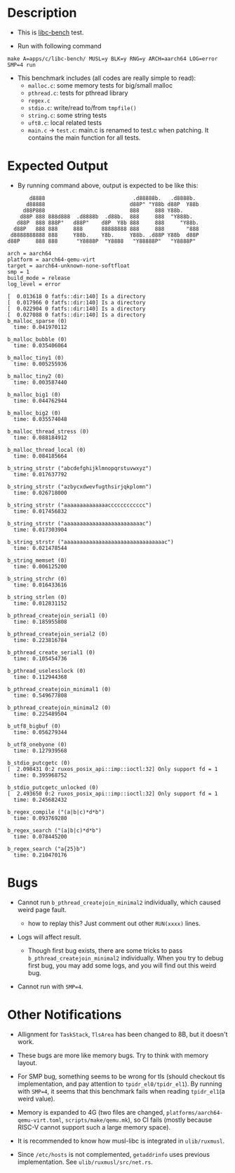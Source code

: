 # Description

- This is [libc-bench](https://git.musl-libc.org/cgit/libc-bench/) test. 

- Run with following command
```
make A=apps/c/libc-bench/ MUSL=y BLK=y RNG=y ARCH=aarch64 LOG=error SMP=4 run
```

- This benchmark includes (all codes are really simple to read):
  - `malloc.c`: some memory tests for big/small malloc
  - `pthread.c`: tests for pthread library
  - `regex.c`
  - `stdio.c`: write/read to/from `tmpfile()`
  - `string.c`: some string tests
  - `uft8.c`: local related tests
  - `main.c` -> `test.c`: main.c is renamed to test.c when patching. It contains the main function for all tests.

# Expected Output

- By running command above, output is expected to be like this:
```
       d8888                            .d88888b.   .d8888b.
      d88888                           d88P" "Y88b d88P  Y88b
     d88P888                           888     888 Y88b.
    d88P 888 888d888  .d8888b  .d88b.  888     888  "Y888b.
   d88P  888 888P"   d88P"    d8P  Y8b 888     888     "Y88b.
  d88P   888 888     888      88888888 888     888       "888
 d8888888888 888     Y88b.    Y8b.     Y88b. .d88P Y88b  d88P
d88P     888 888      "Y8888P  "Y8888   "Y88888P"   "Y8888P"

arch = aarch64
platform = aarch64-qemu-virt
target = aarch64-unknown-none-softfloat
smp = 1
build_mode = release
log_level = error

[  0.013618 0 fatfs::dir:140] Is a directory
[  0.017966 0 fatfs::dir:140] Is a directory
[  0.022904 0 fatfs::dir:140] Is a directory
[  0.027088 0 fatfs::dir:140] Is a directory
b_malloc_sparse (0)
  time: 0.041970112

b_malloc_bubble (0)
  time: 0.035406064

b_malloc_tiny1 (0)
  time: 0.005255936

b_malloc_tiny2 (0)
  time: 0.003587440

b_malloc_big1 (0)
  time: 0.044762944

b_malloc_big2 (0)
  time: 0.035574048

b_malloc_thread_stress (0)
  time: 0.088184912

b_malloc_thread_local (0)
  time: 0.084185664

b_string_strstr ("abcdefghijklmnopqrstuvwxyz")
  time: 0.017637792

b_string_strstr ("azbycxdwevfugthsirjqkplomn")
  time: 0.026718000

b_string_strstr ("aaaaaaaaaaaaaacccccccccccc")
  time: 0.017456832

b_string_strstr ("aaaaaaaaaaaaaaaaaaaaaaaaac")
  time: 0.017303904

b_string_strstr ("aaaaaaaaaaaaaaaaaaaaaaaaaaaaaaaac")
  time: 0.021478544

b_string_memset (0)
  time: 0.006125200

b_string_strchr (0)
  time: 0.016433616

b_string_strlen (0)
  time: 0.012831152

b_pthread_createjoin_serial1 (0)
  time: 0.185955808

b_pthread_createjoin_serial2 (0)
  time: 0.223816784

b_pthread_create_serial1 (0)
  time: 0.105454736

b_pthread_uselesslock (0)
  time: 0.112944368

b_pthread_createjoin_minimal1 (0)
  time: 0.549677808

b_pthread_createjoin_minimal2 (0)
  time: 0.225489504

b_utf8_bigbuf (0)
  time: 0.056279344

b_utf8_onebyone (0)
  time: 0.127939568

b_stdio_putcgetc (0)
[  2.098431 0:2 ruxos_posix_api::imp::ioctl:32] Only support fd = 1
  time: 0.395968752

b_stdio_putcgetc_unlocked (0)
[  2.493650 0:2 ruxos_posix_api::imp::ioctl:32] Only support fd = 1
  time: 0.245682432

b_regex_compile ("(a|b|c)*d*b")
  time: 0.093769280

b_regex_search ("(a|b|c)*d*b")
  time: 0.078445200

b_regex_search ("a{25}b")
  time: 0.210470176
```

# Bugs

- Cannot run `b_pthread_createjoin_minimal2` individually, which caused weird page fault.
  - how to replay this? Just comment out other `RUN(xxxx)` lines.

- Logs will affect result.
  - Though first bug exists, there are some tricks to pass `b_pthread_createjoin_minimal2` individually. When you try to debug first bug, you may add some logs, and you will find out this weird bug.

- Cannot run with `SMP=4`.

# Other Notifications

- Allignment for `TaskStack`, `TlsArea` has been changed to 8B, but it doesn't work.

- These bugs are more like memory bugs. Try to think with memory layout.

- For SMP bug, something seems to be wrong for tls (should checkout tls implementation, and pay attention to `tpidr_el0/tpidr_el1`). By running with `SMP=4`, it seems that this benchmark fails when reading `tpidr_el1`(a weird value).

- Memory is expanded to 4G (two files are changed, `platforms/aarch64-qemu-virt.toml`, `scripts/make/qemu.mk`), so CI fails (mostly because RISC-V cannot support such a large memory space).

- It is recommended to know how musl-libc is integrated in `ulib/ruxmusl`.

- Since `/etc/hosts` is not complemented, `getaddrinfo` uses previous implementation. See `ulib/ruxmusl/src/net.rs`.
